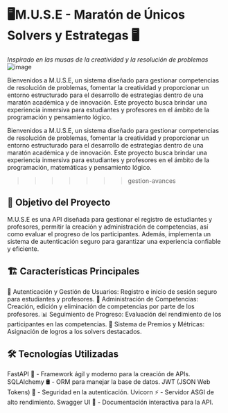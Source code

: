 # 🖥️M.U.S.E - Maratón de Únicos Solvers y Estrategas 🖥️
_Inspirado en las musas de la creatividad y la resolución de problemas_
![image](https://github.com/user-attachments/assets/141f4f02-7a04-4a8e-86f8-c7fae60a91d0)


Bienvenidos a M.U.S.E, un sistema diseñado para gestionar competencias de resolución de problemas, fomentar la creatividad y proporcionar un entorno estructurado para el desarrollo de estrategias dentro de una maratón académica y de innovación. Este proyecto busca brindar una experiencia inmersiva para estudiantes y profesores en el ámbito de la programación y pensamiento lógico.

Bienvenidos a M.U.S.E, un sistema diseñado para gestionar competencias de resolución de problemas, fomentar la creatividad y proporcionar un entorno estructurado para el desarrollo de estrategias dentro de una maratón académica y de innovación. Este proyecto busca brindar una experiencia inmersiva para estudiantes y profesores en el ámbito de la programación, matemáticas y pensamiento lógico.
>>>>>>> gestion-avances

## 🎯 Objetivo del Proyecto
M.U.S.E es una API diseñada para gestionar el registro de estudiantes y profesores, permitir la creación y administración de competencias, así como evaluar el progreso de los participantes. Además, implementa un sistema de autenticación seguro para garantizar una experiencia confiable y eficiente.

## 🏗️ Características Principales
🔐 Autenticación y Gestión de Usuarios: Registro e inicio de sesión seguro para estudiantes y profesores.
🏅 Administración de Competencias: Creación, edición y eliminación de competencias por parte de los profesores.
📊 Seguimiento de Progreso: Evaluación del rendimiento de los participantes en las competencias.
🎯 Sistema de Premios y Métricas: Asignación de logros a los solvers destacados.

## 🛠️ Tecnologías Utilizadas
FastAPI 🚀 - Framework ágil y moderno para la creación de APIs.
SQLAlchemy 🛢️ - ORM para manejar la base de datos.
JWT (JSON Web Tokens) 🔑 - Seguridad en la autenticación.
Uvicorn ⚡ - Servidor ASGI de alto rendimiento.
Swagger UI 📖 - Documentación interactiva para la API.



